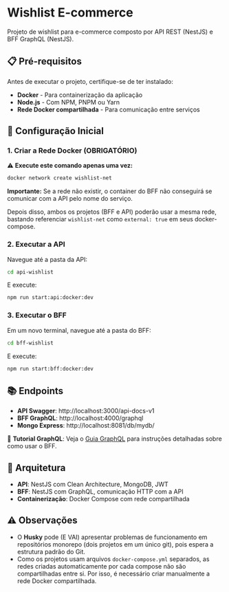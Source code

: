 # Wishlist E-commerce

Projeto de wishlist para e-commerce composto por API REST (NestJS) e BFF GraphQL (NestJS).

## 📋 Pré-requisitos

Antes de executar o projeto, certifique-se de ter instalado:

- **Docker** - Para containerização da aplicação
- **Node.js** - Com NPM, PNPM ou Yarn
- **Rede Docker compartilhada** - Para comunicação entre serviços

## 🚀 Configuração Inicial

### 1. Criar a Rede Docker (OBRIGATÓRIO)

⚠️ **Execute este comando apenas uma vez:**

```bash
docker network create wishlist-net
```

**Importante:** Se a rede não existir, o container do BFF não conseguirá se comunicar com a API pelo nome do serviço.

Depois disso, ambos os projetos (BFF e API) poderão usar a mesma rede, bastando referenciar `wishlist-net` como `external: true` em seus docker-compose.

### 2. Executar a API

Navegue até a pasta da API:

```bash
cd api-wishlist
```

E execute:

```bash
npm run start:api:docker:dev
```

### 3. Executar o BFF

Em um novo terminal, navegue até a pasta do BFF:

```bash
cd bff-wishlist
```

E execute:

```bash
npm run start:bff:docker:dev
```

## 📚 Endpoints

- **API Swagger**: http://localhost:3000/api-docs-v1
- **BFF GraphQL**: http://localhost:4000/graphql
- **Mongo Express**: http://localhost:8081/db/mydb/

📖 **Tutorial GraphQL**: Veja o [Guia GraphQL](./bff-wishlist/GRAPHQL_GUIDE.md) para instruções detalhadas sobre como usar o BFF.

## 🔧 Arquitetura

- **API**: NestJS com Clean Architecture, MongoDB, JWT
- **BFF**: NestJS com GraphQL, comunicação HTTP com a API
- **Containerização**: Docker Compose com rede compartilhada

## ⚠️ Observações

- O **Husky** pode (E VAI) apresentar problemas de funcionamento em repositórios monorepo (dois projetos em um único git), pois espera a estrutura padrão do Git.
- Como os projetos usam arquivos `docker-compose.yml` separados, as redes criadas automaticamente por cada compose não são compartilhadas entre si. Por isso, é necessário criar manualmente a rede Docker compartilhada.
